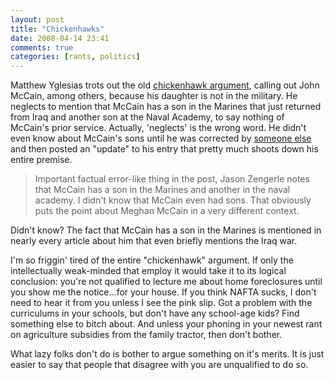 ```yaml
---
layout: post  
title: "Chickenhawks"  
date: 2008-04-14 23:41  
comments: true  
categories: [rants, politics]
---
```


Matthew Yglesias trots out the old [chickenhawk argument][1], calling out John McCain, among others, because his daughter is not in the military. He neglects to mention that McCain has a son in the Marines that just returned from Iraq and another son at the Naval Academy, to say nothing of McCain's prior service. Actually, 'neglects' is the wrong word. He didn't even know about McCain's sons until he was corrected by [someone else][2] and then posted an "update" to his entry that pretty much shoots down his entire premise. 

>Important factual error-like thing in the post, Jason Zengerle notes that McCain has a son in the Marines and another in the naval academy. I didn't know that McCain even had sons. That obviously puts the point about Meghan McCain in a very different context.

Didn't know? The fact that McCain has a son in the Marines is mentioned in nearly every article about him that even briefly mentions the Iraq war.

I'm so friggin' tired of the entire "chickenhawk" argument. If only the intellectually weak-minded that employ it would take it to its logical conclusion: you're not qualified to lecture me about home foreclosures until you show me the notice...for your house. If you think NAFTA sucks, I don't need to hear it from you unless I see the pink slip. Got a problem with the curriculums in your schools, but don't have any school-age kids? Find something else to bitch about. And unless your phoning in your newest rant on agriculture subsidies from the family tractor, then don't bother.

What lazy folks don't do is bother to argue something on it's merits. It is just easier to say that people that disagree with you are unqualified to do so.

[1]: http://matthewyglesias.theatlantic.com/archives/2008/04/the_call_up_1.php
[2]: http://blogs.tnr.com/tnr/blogs/the_plank/archive/2008/04/14/are-the-mccains-chickenhawks.aspx

